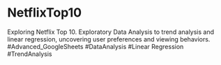 # NetflixTop10
Exploring Netflix Top 10. Exploratory Data Analysis to trend analysis and linear regression, uncovering user preferences and viewing behaviors. #Advanced_GoogleSheets #DataAnalysis #Linear Regression #TrendAnalysis
